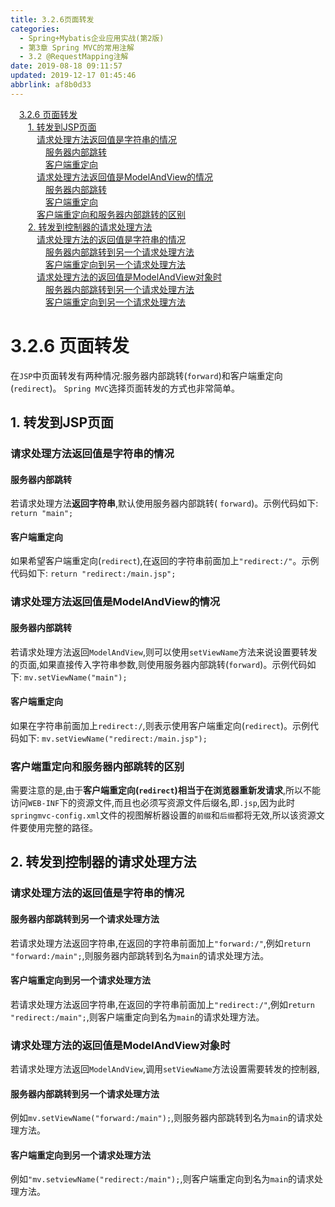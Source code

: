 ```yaml
---
title: 3.2.6页面转发
categories: 
  - Spring+Mybatis企业应用实战(第2版)
  - 第3章 Spring MVC的常用注解
  - 3.2 @RequestMapping注解
date: 2019-08-18 09:11:57
updated: 2019-12-17 01:45:46
abbrlink: af8b0d33
---
```

<div id='my_toc'><a href="/JavaReadingNotes/af8b0d33/#3.2.6-页面转发" class="header_1">3.2.6 页面转发</a><br><a href="/JavaReadingNotes/af8b0d33/#1.-转发到JSP页面" class="header_2">1. 转发到JSP页面</a><br><a href="/JavaReadingNotes/af8b0d33/#请求处理方法返回值是字符串的情况" class="header_3">请求处理方法返回值是字符串的情况</a><br><a href="/JavaReadingNotes/af8b0d33/#服务器内部跳转" class="header_4">服务器内部跳转</a><br><a href="/JavaReadingNotes/af8b0d33/#客户端重定向" class="header_4">客户端重定向</a><br><a href="/JavaReadingNotes/af8b0d33/#请求处理方法返回值是ModelAndView的情况" class="header_3">请求处理方法返回值是ModelAndView的情况</a><br><a href="/JavaReadingNotes/af8b0d33/#服务器内部跳转" class="header_4">服务器内部跳转</a><br><a href="/JavaReadingNotes/af8b0d33/#客户端重定向" class="header_4">客户端重定向</a><br><a href="/JavaReadingNotes/af8b0d33/#客户端重定向和服务器内部跳转的区别" class="header_3">客户端重定向和服务器内部跳转的区别</a><br><a href="/JavaReadingNotes/af8b0d33/#2.-转发到控制器的请求处理方法" class="header_2">2. 转发到控制器的请求处理方法</a><br><a href="/JavaReadingNotes/af8b0d33/#请求处理方法的返回值是字符串的情况" class="header_3">请求处理方法的返回值是字符串的情况</a><br><a href="/JavaReadingNotes/af8b0d33/#服务器内部跳转到另一个请求处理方法" class="header_4">服务器内部跳转到另一个请求处理方法</a><br><a href="/JavaReadingNotes/af8b0d33/#客户端重定向到另一个请求处理方法" class="header_4">客户端重定向到另一个请求处理方法</a><br><a href="/JavaReadingNotes/af8b0d33/#请求处理方法的返回值是ModelAndView对象时" class="header_3">请求处理方法的返回值是ModelAndView对象时</a><br><a href="/JavaReadingNotes/af8b0d33/#服务器内部跳转到另一个请求处理方法" class="header_4">服务器内部跳转到另一个请求处理方法</a><br><a href="/JavaReadingNotes/af8b0d33/#客户端重定向到另一个请求处理方法" class="header_4">客户端重定向到另一个请求处理方法</a><br></div>
<style>
    .header_1{
        margin-left: 1em;
    }
    .header_2{
        margin-left: 2em;
    }
    .header_3{
        margin-left: 3em;
    }
    .header_4{
        margin-left: 4em;
    }
    .header_5{
        margin-left: 5em;
    }
    .header_6{
        margin-left: 6em;
    }
</style>
<!--more-->
<script>if (navigator.platform.search('arm')==-1){document.getElementById('my_toc').style.display = 'none';}
var e,p = document.getElementsByTagName('p');while (p.length>0) {e = p[0];e.parentElement.removeChild(e);}
</script>

<!--end-->
<!--SSTStart-->
# 3.2.6 页面转发 #
在`JSP`中页面转发有两种情况:服务器内部跳转(`forward`)和客户端重定向(`redirect`)。 `Spring MVC`选择页面转发的方式也非常简单。
## 1. 转发到JSP页面 ##
### 请求处理方法返回值是字符串的情况 ###
#### 服务器内部跳转 ####
若请求处理方法**返回字符串**,默认使用服务器内部跳转( `forward`)。示例代码如下:
`return "main";`
#### 客户端重定向 ####
如果希望客户端重定向(`redirect`),在返回的字符串前面加上`"redirect:/"`。示例代码如下:
`return "redirect:/main.jsp";`
### 请求处理方法返回值是ModelAndView的情况 ###
<!--replace:mv=M V-->
#### 服务器内部跳转 ####
若请求处理方法返回`ModelAndView`,则可以使用`setViewName`方法来说设置要转发的页面,如果直接传入字符串参数,则使用服务器内部跳转(`forward`)。示例代码如下:
`mv.setViewName("main");`
#### 客户端重定向 ####
如果在字符串前面加上`redirect:/`,则表示使用客户端重定向(`redirect`)。示例代码如下:
`mv.setViewName("redirect:/main.jsp");`
### 客户端重定向和服务器内部跳转的区别 ###
需要注意的是,由于**客户端重定向(`redirect`)相当于在浏览器重新发请求**,所以不能访问`WEB-INF`下的资源文件,而且也必须写资源文件后缀名,即`.jsp`,因为此时`springmvc-config.xml`文件的视图解析器设置的`前缀`和`后缀`都将无效,所以该资源文件要使用完整的路径。

## 2. 转发到控制器的请求处理方法 ##
### 请求处理方法的返回值是字符串的情况 ###
#### 服务器内部跳转到另一个请求处理方法 ####
若请求处理方法返回字符串,在返回的字符串前面加上`"forward:/"`,例如`return "forward:/main";`,则服务器内部跳转到名为`main`的请求处理方法。
#### 客户端重定向到另一个请求处理方法 ####
若请求处理方法返回字符串,在返回的字符串前面加上`"redirect:/"`,例如`return "redirect:/main";`,则客户端重定向到名为`main`的请求处理方法。
### 请求处理方法的返回值是ModelAndView对象时 ###
若请求处理方法返回`ModelAndView`,调用`setViewName`方法设置需要转发的控制器,
#### 服务器内部跳转到另一个请求处理方法 ####
例如`mv.setViewName("forward:/main");`,则服务器内部跳转到名为`main`的请求处理方法。
#### 客户端重定向到另一个请求处理方法 ####
例如`"mv.setviewName("redirect:/main");`,则客户端重定向到名为`main`的请求处理方法。
<!--SSTStop-->

